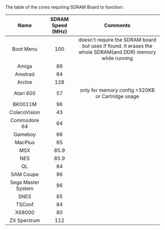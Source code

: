 The table of the cores requiring SDRAM Board to function:

| Name | SDRAM Speed (MHz) | Comments |
|:---:|:---:|:---:|
| Boot Menu | 100 | doesn't require the SDRAM board but uses if found. It erases the whole SDRAM(and DDR) memory while running |
| Amiga | 86 |
| Amstrad | 64 |
| Archie | 128 |
| Atari 800 | 57 | only for memory config >320KB or Cartridge usage
| BK0011M | 96 |
| ColecoVision | 43 |
| Commodore 64 | 64 |
| Gameboy | 66 |
| MacPlus | 65 |
| MSX | 85.9 |
| NES | 85.9 |
| QL | 84 |
| SAM Coupe | 96 |
| Sega Master System | 96 |
| SNES | 85 |
| TSConf | 84 |
| X68000 | 80 |
| ZX Spectrum | 112 |
